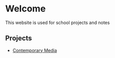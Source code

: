 # Welcome

This website is used for school projects and notes

## Projects

- [Contemporary Media](https://shreejitmurthy.github.io/contemporary-media/)
